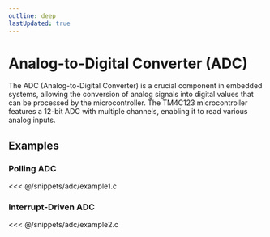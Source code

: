```yaml
---
outline: deep
lastUpdated: true
---
```



# Analog-to-Digital Converter (ADC)
The ADC (Analog-to-Digital Converter) is a crucial component in embedded systems, allowing the conversion of analog signals into digital values that can be processed by the microcontroller. The TM4C123 microcontroller features a 12-bit ADC with multiple channels, enabling it to read various analog inputs.




## Examples
### Polling ADC
<<< @/snippets/adc/example1.c



### Interrupt-Driven ADC
<<< @/snippets/adc/example2.c
